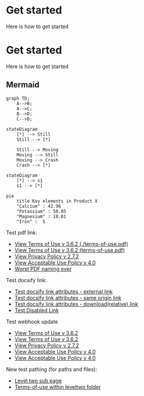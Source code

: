 # Get started
Here is how to get started
# Get started
Here is how to get started
## Mermaid

```mermaid
graph TD;
    A-->B;
    A-->C;
    B-->D;
    C-->D;
```

```mermaid
stateDiagram
    [*] --> Still
    Still --> [*]

    Still --> Moving
    Moving --> Still
    Moving --> Crash
    Crash --> [*]
```

```mermaid
stateDiagram
    [*] --> s1
    s1 --> [*]
```

```mermaid
pie
    title Key elements in Product X
    "Calcium" : 42.96
    "Potassium" : 50.05
    "Magnesium" : 10.01
    "Iron" :  5
```
Test pdf link:
- [View Terms of Use v 3.6.2 (./terms-of-use.pdf)](./terms-of-use.pdf ':target=_blank') 
- [View Terms of Use v 3.6.2 (terms-of-use.pdf)](terms-of-use.pdf ':target=_blank') 
- [View Privacy Policy v 2.7.2](../../../privacy-policy-v-2.7.2.pdf ':target=_blank') 
- [View Acceptable Use Poilcy v 4.0](../../../mdm-aup-v4.0.pdf ':target=_blank') 
- [Worst PDF naming ever](../../../assets/Random%20Naming%20Style%201%20.%202%203.4.pdf ':target=_blank') 

Test docsify link:
- [Test docsify link attributes - external link](https://docsify.js.org/#/ ':target=_blank :class=test-class :title=abc :id=test-id') 
- [Test docsify link attributes - same origin link](/docs/levelone/leveltwo/level-two-sub-page.md ':target=_blank :class=test-class :title=abc :id=test-id') 
- [Test docsify link attributes - download(relative) link](./terms-of-use.pdf ':target=_blank :class=test-class :title=abc :id=test-id') 
- [Test Disabled Link](./terms-of-use.pdf ':disabled :class=disabled-class :title=disabled')


Test webhook update

- <a href="./terms-of-use.pdf" target="_blank">View Terms of Use v 3.6.2</a> 
- <a href="terms-of-use.pdf" target="_blank">View Terms of Use v 3.6.2</a> 
- <a href="/privacy-policy-v-2.7.2.pdf" target="_blank">View Privacy Policy v 2.7.2</a>
- <a href="../../../mdm-aup-v4.0.pdf " target="_blank">View Acceptable Use Poilcy v 4.0</a>
- <a href="/assets/Random Naming Style 1 . 2 3.4.pdf" target="_blank">View Acceptable Use Poilcy v 4.0</a>

New test pathing (for paths and files):
- [Level two sub page](docs/levelone/leveltwo/level-two-sub-page.md)
- [Terms-of-use within leveltwo folder](leveltwo/terms-of-use.pdf)
